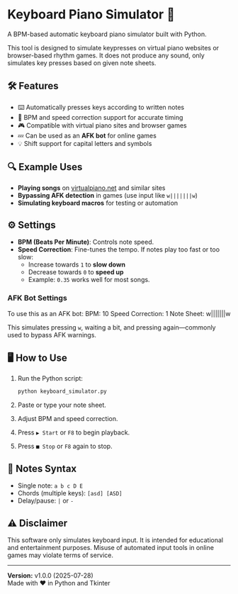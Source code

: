 # Keyboard Piano Simulator 🎹

A BPM-based automatic keyboard piano simulator built with Python.

This tool is designed to simulate keypresses on virtual piano websites or browser-based rhythm games. It does not produce any sound, only simulates key presses based on given note sheets.

## 🛠️ Features

- ⌨️ Automatically presses keys according to written notes
- 🎵 BPM and speed correction support for accurate timing
- 🎮 Compatible with virtual piano sites and browser games
- 💤 Can be used as an **AFK bot** for online games
- 💡 Shift support for capital letters and symbols

## 🔍 Example Uses

- **Playing songs** on [virtualpiano.net](https://virtualpiano.net/) and similar sites
- **Bypassing AFK detection** in games (use input like `w|||||||w`)
- **Simulating keyboard macros** for testing or automation

## ⚙️ Settings

- **BPM (Beats Per Minute)**: Controls note speed.
- **Speed Correction**: Fine-tunes the tempo. If notes play too fast or too slow:
  - Increase towards `1` to **slow down**
  - Decrease towards `0` to **speed up**
  - Example: `0.35` works well for most songs.

### AFK Bot Settings

To use this as an AFK bot:
BPM: 10
Speed Correction: 1
Note Sheet: w|||||||w

This simulates pressing `w`, waiting a bit, and pressing again—commonly used to bypass AFK warnings.

## 🖥️ How to Use

1. Run the Python script:
    ```bash
    python keyboard_simulator.py
    ```

2. Paste or type your note sheet.

3. Adjust BPM and speed correction.

4. Press `▶ Start` or `F8` to begin playback.

5. Press `■ Stop` or `F8` again to stop.

## 📌 Notes Syntax

- Single note: `a b c D E`
- Chords (multiple keys): `[asd] [ASD]`
- Delay/pause: `|` or `-`

## ⚠️ Disclaimer

This software only simulates keyboard input. It is intended for educational and entertainment purposes. Misuse of automated input tools in online games may violate terms of service.

---

**Version:** v1.0.0 (2025-07-28)  
Made with ❤️ in Python and Tkinter
